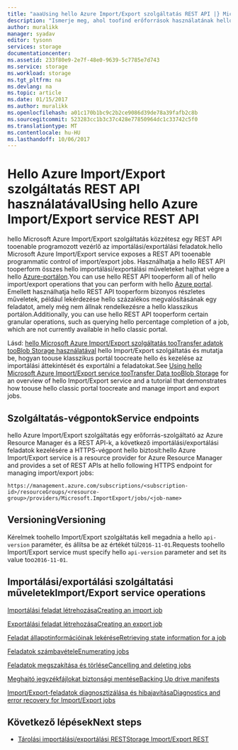 ```yaml
---
title: "aaaUsing hello Azure Import/Export szolgáltatás REST API |} Microsoft Docs"
description: "Ismerje meg, ahol toofind erőforrások használatának hello Azure Import/Export szolgáltatás REST API-t, beleértve a mindkét hogyan-tooand referenciaanyag."
author: muralikk
manager: syadav
editor: tysonn
services: storage
documentationcenter: 
ms.assetid: 233f80e9-2e7f-48e0-9639-5c7785e7d743
ms.service: storage
ms.workload: storage
ms.tgt_pltfrm: na
ms.devlang: na
ms.topic: article
ms.date: 01/15/2017
ms.author: muralikk
ms.openlocfilehash: a01c170b1bc9c2b2ce9086d39de78a39fafb2c8b
ms.sourcegitcommit: 523283cc1b3c37c428e77850964dc1c33742c5f0
ms.translationtype: MT
ms.contentlocale: hu-HU
ms.lasthandoff: 10/06/2017
---
```

# <a name="using-hello-azure-importexport-service-rest-api"></a><span data-ttu-id="5ae35-103">Hello Azure Import/Export szolgáltatás REST API használatával</span><span class="sxs-lookup"><span data-stu-id="5ae35-103">Using hello Azure Import/Export service REST API</span></span>

<span data-ttu-id="5ae35-104">hello Microsoft Azure Import/Export szolgáltatás közzétesz egy REST API tooenable programozott vezérlő az importálási/exportálási feladatok.</span><span class="sxs-lookup"><span data-stu-id="5ae35-104">hello Microsoft Azure Import/Export service exposes a REST API tooenable programmatic control of import/export jobs.</span></span> <span data-ttu-id="5ae35-105">Használhatja a hello REST API tooperform összes hello importálási/exportálási műveleteket hajthat végre a hello [Azure-portálon](https://portal.azure.com/).</span><span class="sxs-lookup"><span data-stu-id="5ae35-105">You can use hello REST API tooperform all of hello import/export operations that you can perform with hello [Azure portal](https://portal.azure.com/).</span></span> <span data-ttu-id="5ae35-106">Emellett használhatja hello REST API tooperform bizonyos részletes műveletek, például lekérdezése hello százalékos megvalósításának egy feladatot, amely még nem állnak rendelkezésre a hello klasszikus portálon.</span><span class="sxs-lookup"><span data-stu-id="5ae35-106">Additionally, you can use hello REST API tooperform certain granular operations, such as querying hello percentage completion of a job, which are not currently available in hello classic portal.</span></span>

<span data-ttu-id="5ae35-107">Lásd: [hello Microsoft Azure Import/Export szolgáltatás tooTransfer adatok tooBlob Storage használatával](storage-import-export-service.md) hello Import/Export szolgáltatás és mutatja be, hogyan toouse klasszikus portál toocreate hello és kezelése az importálási áttekintését és exportálni a feladatokat.</span><span class="sxs-lookup"><span data-stu-id="5ae35-107">See [Using hello Microsoft Azure Import/Export service tooTransfer Data tooBlob Storage](storage-import-export-service.md) for an overview of hello Import/Export service and a tutorial that demonstrates how toouse hello classic portal toocreate and manage import and export jobs.</span></span>

## <a name="service-endpoints"></a><span data-ttu-id="5ae35-108">Szolgáltatás-végpontok</span><span class="sxs-lookup"><span data-stu-id="5ae35-108">Service endpoints</span></span>

<span data-ttu-id="5ae35-109">hello Azure Import/Export szolgáltatás egy erőforrás-szolgáltató az Azure Resource Manager és a REST API-k, a következő importálási/exportálási feladatok kezelésére a HTTPS-végpont hello biztosít:</span><span class="sxs-lookup"><span data-stu-id="5ae35-109">hello Azure Import/Export service is a resource provider for Azure Resource Manager and provides a set of REST APIs at hello following HTTPS endpoint for managing import/export jobs:</span></span>

```
https://management.azure.com/subscriptions/<subscription-id>/resourceGroups/<resource-group>/providers/Microsoft.ImportExport/jobs/<job-name>
```

## <a name="versioning"></a><span data-ttu-id="5ae35-110">Versioning</span><span class="sxs-lookup"><span data-stu-id="5ae35-110">Versioning</span></span>

<span data-ttu-id="5ae35-111">Kérelmek toohello Import/Export szolgáltatás kell megadnia a hello `api-version` paraméter, és állítsa be az értékét túl`2016-11-01`.</span><span class="sxs-lookup"><span data-stu-id="5ae35-111">Requests toohello Import/Export service must specify hello `api-version` parameter and set its value too`2016-11-01`.</span></span>

## <a name="importexport-service-operations"></a><span data-ttu-id="5ae35-112">Importálási/exportálási szolgáltatási műveletek</span><span class="sxs-lookup"><span data-stu-id="5ae35-112">Import/Export service operations</span></span>

[<span data-ttu-id="5ae35-113">Importálási feladat létrehozása</span><span class="sxs-lookup"><span data-stu-id="5ae35-113">Creating an import job</span></span>](storage-import-export-creating-an-import-job.md)

[<span data-ttu-id="5ae35-114">Exportálási feladat létrehozása</span><span class="sxs-lookup"><span data-stu-id="5ae35-114">Creating an export job</span></span>](storage-import-export-creating-an-export-job.md)

[<span data-ttu-id="5ae35-115">Feladat állapotinformációinak lekérése</span><span class="sxs-lookup"><span data-stu-id="5ae35-115">Retrieving state information for a job</span></span>](storage-import-export-retrieving-state-info-for-a-job.md)

[<span data-ttu-id="5ae35-116">Feladatok számbavétele</span><span class="sxs-lookup"><span data-stu-id="5ae35-116">Enumerating jobs</span></span>](storage-import-export-enumerating-jobs.md)

[<span data-ttu-id="5ae35-117">Feladatok megszakítása és törlése</span><span class="sxs-lookup"><span data-stu-id="5ae35-117">Cancelling and deleting jobs</span></span>](storage-import-export-cancelling-and-deleting-jobs.md)

[<span data-ttu-id="5ae35-118">Meghajtó jegyzékfájlokat biztonsági mentése</span><span class="sxs-lookup"><span data-stu-id="5ae35-118">Backing Up drive manifests</span></span>](storage-import-export-backing-up-drive-manifests.md)

[<span data-ttu-id="5ae35-119">Import/Export-feladatok diagnosztizálása és hibajavítása</span><span class="sxs-lookup"><span data-stu-id="5ae35-119">Diagnostics and error recovery for Import/Export jobs</span></span>](storage-import-export-diagnostics-and-error-recovery.md)

## <a name="next-steps"></a><span data-ttu-id="5ae35-120">Következő lépések</span><span class="sxs-lookup"><span data-stu-id="5ae35-120">Next steps</span></span>

* [<span data-ttu-id="5ae35-121">Tárolási importálási/exportálási REST</span><span class="sxs-lookup"><span data-stu-id="5ae35-121">Storage Import/Export REST</span></span>](/rest/api/storageimportexport)
